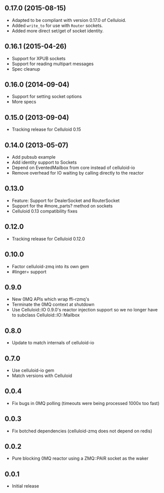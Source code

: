 0.17.0 (2015-08-15)
-----
* Adapted to be compliant with version 0.17.0 of Celluloid.
* Added `write_to` for use with `Router` sockets.
* Added more direct set/get of socket identity.

0.16.1 (2015-04-26)
-----
* Support for XPUB sockets
* Support for reading multipart messages
* Spec cleanup

0.16.0 (2014-09-04)
-----
* Support for setting socket options
* More specs

0.15.0 (2013-09-04)
-----
* Tracking release for Celluloid 0.15

0.14.0 (2013-05-07)
-----
* Add pubsub example
* Add identity support to Sockets
* Depend on EventedMailbox from core instead of celluloid-io
* Remove overhead for IO waiting by calling directly to the reactor

0.13.0
-----
* Feature: Support for DealerSocket and RouterSocket
* Support for the #more_parts? method on sockets
* Celluloid 0.13 compatibility fixes

0.12.0
-----
* Tracking release for Celluloid 0.12.0

0.10.0
-----
* Factor celluloid-zmq into its own gem
* #linger= support

0.9.0
-----
* New 0MQ APIs which wrap ffi-rzmq's
* Terminate the 0MQ context at shutdown
* Use Celluloid::IO 0.9.0's reactor injection support so we no longer have to
  subclass Celluloid::IO::Mailbox

0.8.0
-----
* Update to match internals of celluloid-io

0.7.0
-----
* Use celluloid-io gem
* Match versions with Celluloid

0.0.4
-----
* Fix bugs in 0MQ polling (timeouts were being processed 1000x too fast)

0.0.3
-----
* Fix botched dependencies (celluloid-zmq does not depend on redis)

0.0.2
-----
* Pure blocking 0MQ reactor using a ZMQ::PAIR socket as the waker

0.0.1
-----
* Initial release
